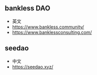 ## bankless DAO
- 英文
- https://www.bankless.community/
- https://www.banklessconsulting.com/


## seedao
- 中文
- https://seedao.xyz/